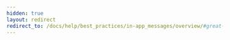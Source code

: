 ```yaml
---
hidden: true
layout: redirect
redirect_to: /docs/help/best_practices/in-app_messages/overview/#great-use-cases
---
```

